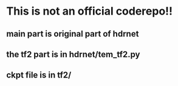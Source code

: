 # This is not an official coderepo!!

## main part is original part of hdrnet

## the tf2 part is in hdrnet/tem_tf2.py
## ckpt file is in tf2/
